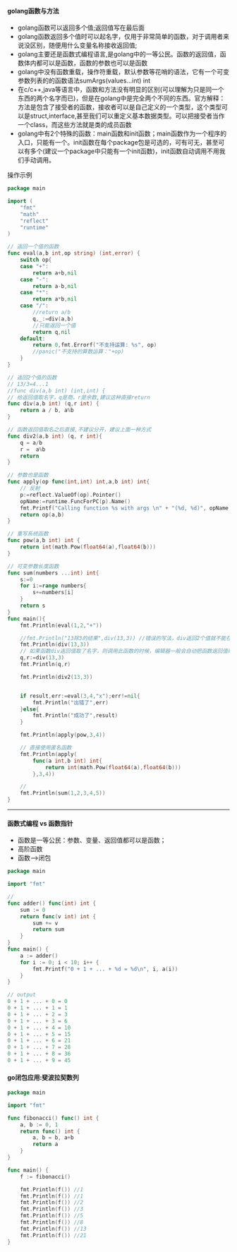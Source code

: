 #### golang函数与方法

 - golang函数可以返回多个值;返回值写在最后面
 - golang函数返回多个值时可以起名字，仅用于非常简单的函数，对于调用者来说没区别，随便用什么变量名称接收返回值;
 - golang主要还是函数式编程语言,是golang中的一等公民。函数的返回值，函数体内都可以是函数，函数的参数也可以是函数
 - golang中没有函数重载，操作符重载，默认参数等花哨的语法，它有一个可变参数列表的的函数语法sumArgs(values...int) int
 - 在c/c++,java等语言中，函数和方法没有明显的区别(可以理解为只是同一个东西的两个名字而已)，但是在golang中是完全两个不同的东西。官方解释：方法是包含了接受者的函数，接收者可以是自己定义的一个类型，这个类型可以是struct,interface,甚至我们可以重定义基本数据类型。可以把接受者当作一个class，而这些方法就是类的成员函数
 - golang中有2个特殊的函数：main函数和init函数；main函数作为一个程序的入口，只能有一个。init函数在每个package包是可选的，可有可无，甚至可以有多个(建议一个package中只能有一个init函数)，init函数自动调用不用我们手动调用。

操作示例

```go
package main

import (
	"fmt"
	"math"
	"reflect"
	"runtime"
)

// 返回一个值的函数
func eval(a,b int,op string) (int,error) {
	switch op{
	case "+":
		return a+b,nil
	case "-":
		return a-b,nil
	case "*":
		return a*b,nil
	case "/":
		//return a/b
		q,_:=div(a,b)
		//只能返回一个值
		return q,nil
	default:
		return 0,fmt.Errorf("不支持运算: %s", op)
		//panic("不支持的算数运算："+op)
	}
}

// 返回2个值的函数
// 13/3=4...1
//func div(a,b int) (int,int) {
// 给返回值取名字，q是商，r是余数,建议这种直接return
func div(a,b int) (q,r int) {
	return a / b, a%b
}

// 函数返回值取名之后直接,不建议分开，建议上面一种方式
func div2(a,b int) (q, r int){
	q = a/b
	r =  a%b
	return
}

// 参数也是函数
func apply(op func(int,int) int,a,b int) int{
	// 反射
	p:=reflect.ValueOf(op).Pointer()
	opName:=runtime.FuncForPC(p).Name()
	fmt.Printf("Calling function %s with args \n" + "(%d, %d)", opName,a,b)
	return op(a,b)
}

// 重写系统函数
func pow(a,b int) int {
	return int(math.Pow(float64(a),float64(b)))
}

// 可变参数长度函数
func sum(numbers ...int) int{
	s:=0
	for i:=range numbers{
		s+=numbers[i]
	}
	return s
}
func main(){
	fmt.Println(eval(1,2,"+"))

	//fmt.Println("13除3的结果",div(13,3)) //错误的写法，div返回2个值就不能在前面加字符串了。
	fmt.Println(div(13,3))
	// 如果函数div返回值取了名字，则调用此函数的时候，编辑器一般会自动把函数返回值赋值给其名称，自动生成
	q,r:=div(13,3)
	fmt.Println(q,r)

	fmt.Println(div2(13,3))


	if result,err:=eval(3,4,"x");err!=nil{
		fmt.Println("出错了",err)
	}else{
		fmt.Println("成功了",result)
	}

	fmt.Println(apply(pow,3,4))

	// 直接使用匿名函数
	fmt.Println(apply(
		func(a int,b int) int{
			return int(math.Pow(float64(a),float64(b)))
		},3,4))

	//
	fmt.Println(sum(1,2,3,4,5))
}
```

---

#### 函数式编程 vs 函数指针

- 函数是一等公民：参数、变量、返回值都可以是函数；
- 高阶函数
- 函数-->闭包

```go
package main

import "fmt"

//
func adder() func(int) int {
	sum := 0
	return func(v int) int {
		sum += v
		return sum
	}
}
func main() {
	a := adder()
	for i := 0; i < 10; i++ {
		fmt.Printf("0 + 1 + ... + %d = %d\n", i, a(i))
	}
}

// output
0 + 1 + ... + 0 = 0
0 + 1 + ... + 1 = 1
0 + 1 + ... + 2 = 3
0 + 1 + ... + 3 = 6
0 + 1 + ... + 4 = 10
0 + 1 + ... + 5 = 15
0 + 1 + ... + 6 = 21
0 + 1 + ... + 7 = 28
0 + 1 + ... + 8 = 36
0 + 1 + ... + 9 = 45
```

#### go闭包应用:斐波拉契数列

```go
package main

import "fmt"

func fibonacci() func() int {
	a, b := 0, 1
	return func() int {
		a, b = b, a+b
		return a
	}
}

func main() {
	f := fibonacci()

	fmt.Println(f()) //1
	fmt.Println(f()) //1
	fmt.Println(f()) //2
	fmt.Println(f()) //3
	fmt.Println(f()) //5
	fmt.Println(f()) //8
	fmt.Println(f()) //13
	fmt.Println(f()) //21
}

```



​	
